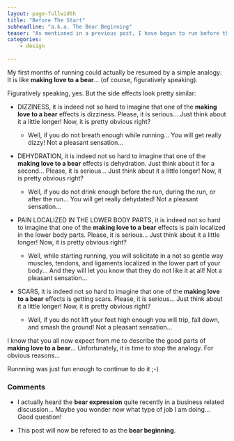 ```yaml
---
layout: page-fullwidth
title: "Before The Start"
subheadline: "a.k.a. The Bear Beginning"
teaser: "As mentioned in a previous post, I have begun to run before the Killer BaBa night. Since I am an emotional kind of guy, I will focus on the sensations I went through during this, pretty intense, transition period. "
categories:
    - design
    
---
```




My first months of running could actually be resumed by a simple analogy: It is like **making love to a bear**... (of course, figuratively speaking). 

Figuratively speaking, yes. But the side effects look pretty similar:

* DIZZINESS, it is indeed not so hard to imagine that one of the **making love to a bear** effects is dizziness. Please, it is serious... Just think about it a little longer! Now, it is pretty obvious right? 	
	* Well, if you do not breath enough while running... You will get really dizzy! Not a pleasant sensation...

* DEHYDRATION, it is indeed not so hard to imagine that one of the **making love to a bear** effects is dehydration. Just think about it for a second...  Please, it is serious... Just think about it a little longer! Now, it is pretty obvious right? 
	* Well, if you do not drink enough before the run, during the run, or after the run... You will get really dehydated! Not a pleasant sensation...

* PAIN LOCALIZED IN THE LOWER BODY PARTS, it is indeed not so hard to imagine that one of the **making love to a bear** effects is pain localized in the lower body parts. Please, it is serious... Just think about it a little longer! Now, it is pretty obvious right? 
	*  Well, while starting running, you will solicitate in a not so gentle way muscles, tendons, and ligaments localized in the lower part of your body... And they will let you know that they do not like it at all! Not a pleasant sensation...

* SCARS, it is indeed not so hard to imagine that one of the **making love to a bear** effects is getting scars. Please, it is serious... Just think about it a little longer! Now, it is pretty obvious right? 
	*  Well, if you do not lift your feet high enough you will trip, fall down, and smash the ground! Not a pleasant sensation...   

I know that you all now expect from me to describe the good parts of **making love to a bear**... Unfortunately, it is time to stop the analogy. For obvious reasons...

Runnning was just fun enough to continue to do it ;-)


### Comments

* I actually heard the **bear expression** quite recently in a business related discussion... Maybe you wonder now what type of job I am doing... Good question! 


* This post will now be refered to as the **bear beginning**.